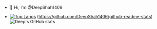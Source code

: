 - 👋 Hi, I’m @DeepShah1406

- [![Top Langs](https://github-readme-stats.vercel.app/api/top-langs/?username=DeepShah1406&layout=donut)](https://github.com/DeepShah1406/github-readme-stats) (https://github.com/DeepShah1406/github-readme-stats) ![Deep's GitHub stats](https://github-readme-stats.vercel.app/api?username=DeepShah1406&show_icons=true)
<!---
DeepShah1406/DeepShah1406 is a ✨ special ✨ repository because its `README.md` (this file) appears on your GitHub profile.
You can click the Preview link to take a look at your changes.
--->
